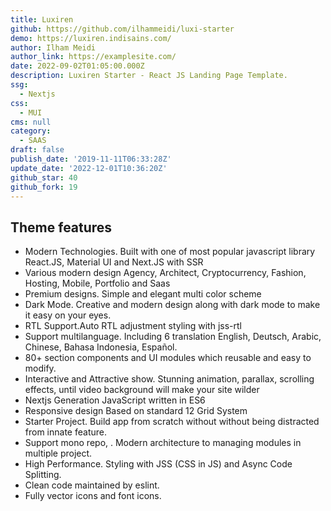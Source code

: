 ```yaml
---
title: Luxiren
github: https://github.com/ilhammeidi/luxi-starter
demo: https://luxiren.indisains.com/
author: Ilham Meidi
author_link: https://examplesite.com/
date: 2022-09-02T01:05:00.000Z
description: Luxiren Starter - React JS Landing Page Template.
ssg:
  - Nextjs
css:
  - MUI
cms: null
category:
  - SAAS
draft: false
publish_date: '2019-11-11T06:33:28Z'
update_date: '2022-12-01T10:36:20Z'
github_star: 40
github_fork: 19
---
```


## Theme features

- Modern Technologies. Built with one of most popular javascript library React.JS, Material UI and Next.JS with SSR
- Various modern design Agency, Architect, Cryptocurrency, Fashion, Hosting, Mobile, Portfolio and Saas
- Premium designs. Simple and elegant multi color scheme
- Dark Mode. Creative and modern design along with dark mode to make it easy on your eyes.
- RTL Support.Auto RTL adjustment styling with jss-rtl
- Support multilanguage. Including 6 translation English, Deutsch, Arabic, Chinese, Bahasa Indonesia, Español.
- 80+ section components and UI modules which reusable and easy to modify.
- Interactive and Attractive show. Stunning animation, parallax, scrolling effects, until video background will make your site wilder
- Nextjs Generation JavaScript written in ES6
- Responsive design Based on standard 12 Grid System
- Starter Project. Build app from scratch without without being distracted from innate feature.
- Support mono repo, . Modern architecture to managing modules in multiple project.
- High Performance. Styling with JSS (CSS in JS) and Async Code Splitting.
- Clean code maintained by eslint.
- Fully vector icons and font icons.
